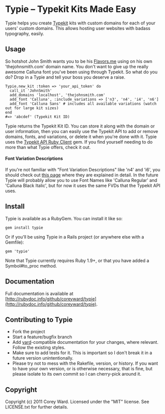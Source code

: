 Typie – Typekit Kits Made Easy
==============================

Typie helps you create [Typekit](http://typekit.com/) kits with custom domains for each of your users' custom domains. This allows hosting user websites with badass typography, easily.

Usage
-----

So hotshot John Smith wants you to be his [Flavors.me](http://flavors.me/) using on his own 'thejohnsmith.com' domain name. You don't want to give up the really awesome Calluna font you've been using through Typekit. So what do you do? Drop in a Typie and tell your boss you deserve a raise.

    Typie.new_kit :token => 'your_api_token' do
      call_it 'JohnSmith'
      add_domains 'localhost', 'thejohnsmith.com'
      add_font 'Calluna', :include_variations => ['n3', 'n4', 'i4', 'n6']
      add_font 'Calluna Sans' # includes all available variations (watch out for large kit sizes)
    end
    #=> 'abcdef' (Typekit Kit ID)
    
Typie returns the Typekit Kit ID. You can store it along with the domain or user information, then you can easily use the Typekit API to add or remove domains, fonts, and variations, or delete it when you're done with it. Typie uses the [Typekit API Ruby Client](http://github.com/coreyward/typekit) gem. If you find yourself needing to do more than what Typie offers, check it out.

#### Font Variation Descriptions

If you're not familiar with "Font Variation Descriptions" like 'n4' and 'i6', you should check out [this page](http://typekit.github.com/fvd/) where they are explained in detail. In the future Typie will probably allow you to use Font Names like 'Calluna Regular' and 'Calluna Black Italic', but for now it uses the same FVDs that the Typekit API uses.

    
Install
-------

Typie is available as a RubyGem. You can install it like so:

    gem install typie
    
Or if you'll be using Typie in a Rails project (or anywhere else with a Gemfile):

    gem 'typie'
    
Note that Typie currently requires Ruby 1.9+, or that you have added a Symbol#to_proc method.

Documentation
-------------

Full documentation is available at [http://rubydoc.info/github/coreyward/typie](http://rubydoc.info/github/coreyward/typie).

Contributing to Typie
---------------------
 
* Fork the project
* Start a feature/bugfix branch
* Add [yard](http://yardoc.org/)-compatible documentation for your changes, where relevant. Follow the existing styles.
* Make sure to add tests for it. This is important so I don't break it in a future version unintentionally.
* Please try not to mess with the Rakefile, version, or history. If you want to have your own version, or is otherwise necessary, that is fine, but please isolate to its own commit so I can cherry-pick around it.

Copyright
---------

Copyright (c) 2011 Corey Ward. Licensed under the "MIT" license. See LICENSE.txt for further details.
